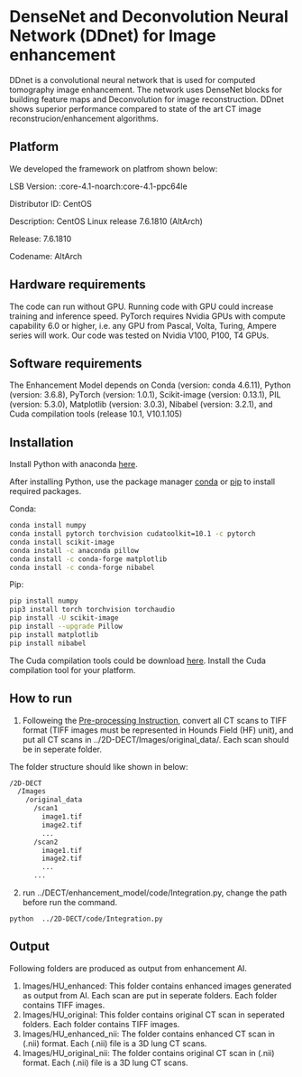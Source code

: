 # DenseNet and Deconvolution Neural Network (DDnet) for Image enhancement

DDnet is a convolutional neural network that is used for computed tomography image enhancement. The network uses DenseNet blocks for building feature maps and Deconvolution for image reconstruction. DDnet shows superior performance compared to state of the art CT image reconstrucion/enhancement algorithms. 

## Platform
We developed the framework on platfrom shown below:

LSB Version:    :core-4.1-noarch:core-4.1-ppc64le

Distributor ID: CentOS

Description:    CentOS Linux release 7.6.1810 (AltArch) 

Release:        7.6.1810

Codename:       AltArch


## Hardware requirements
The code can run without GPU. Running code with GPU could increase training and inference speed. PyTorch requires Nvidia GPUs with compute capability 6.0 or higher, i.e. any GPU from Pascal, Volta, Turing, Ampere series will work. Our code was tested on Nvidia V100, P100, T4 GPUs.

## Software requirements
The Enhancement Model depends on Conda (version: conda 4.6.11), Python (version: 3.6.8), PyTorch (version: 1.0.1), Scikit-image (version: 0.13.1), PIL (version: 5.3.0), Matplotlib (version: 3.0.3), Nibabel (version: 3.2.1), and Cuda compilation tools (release 10.1, V10.1.105)

## Installation
Install Python with anaconda [here](https://docs.anaconda.com/anaconda/install/).

After installing Python, use the package manager [conda](https://docs.conda.io/en/latest/) or [pip](https://pip.pypa.io/en/stable/) to install required packages. 

Conda:
```bash
conda install numpy
conda install pytorch torchvision cudatoolkit=10.1 -c pytorch
conda install scikit-image
conda install -c anaconda pillow
conda install -c conda-forge matplotlib
conda install -c conda-forge nibabel
```

Pip:
```bash
pip install numpy
pip3 install torch torchvision torchaudio
pip install -U scikit-image
pip install --upgrade Pillow
pip install matplotlib
pip install nibabel
``` 
The Cuda compilation tools could be download [here](https://developer.nvidia.com/cuda-downloads). Install the Cuda compilation tool for your platform.

## How to run

1. Followeing the [Pre-processing Instruction](https://github.com/vtsynergy/2D-DECT/blob/a739ec299051f5b0526202a456994890cdd8e494/Pre-processing_Instruction.md), convert all CT scans to TIFF format (TIFF images must be represented in Hounds Field (HF) unit), and put all CT scans in ../2D-DECT/Images/original_data/. Each scan should be in seperate folder.

The folder structure should like shown in below:
```bash
/2D-DECT
  /Images    
    /original_data     
      /scan1
        image1.tif
        image2.tif
        ...
      /scan2
        image1.tif
        image2.tif
        ...
      ...
``` 
2. run ../DECT/enhancement_model/code/Integration.py, change the path before run the command.

```
python  ../2D-DECT/code/Integration.py
```

## Output
Following folders are produced as output from enhancement AI.
1. Images/HU_enhanced: This folder contains enhanced images generated as output from AI. Each scan are put in seperate folders. Each folder contains TIFF images.
2. Images/HU_original: This folder contains original CT scan in seperated folders. Each folder contains TIFF images.
3. Images/HU_enhanced_nii: The folder contains enhanced CT scan in (.nii) format. Each (.nii) file is a 3D lung CT scans.
4. Images/HU_original_nii: The folder contains original CT scan in (.nii) format. Each (.nii) file is a 3D lung CT scans.
